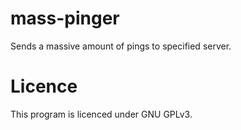 # mass-pinger
 Sends a massive amount of pings to specified server.

# Licence
This program is licenced under GNU GPLv3.